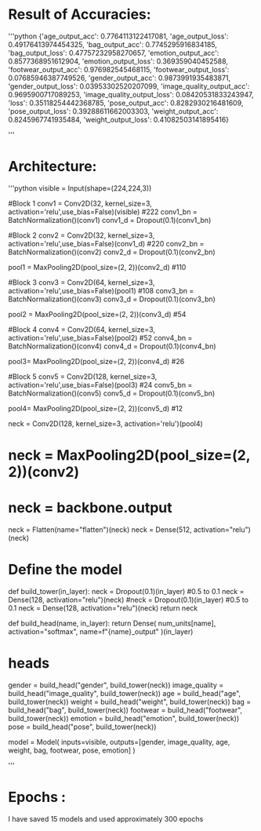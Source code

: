 # Result of Accuracies:

'''python
{'age_output_acc': 0.7764113122417081,
 'age_output_loss': 0.49176413974454325,
 'bag_output_acc': 0.7745295916834185,
 'bag_output_loss': 0.47757232958270657,
 'emotion_output_acc': 0.8577368951612904,
 'emotion_output_loss': 0.369359040452588,
 'footwear_output_acc': 0.976982545468115,
 'footwear_output_loss': 0.07685946387749526,
 'gender_output_acc': 0.9873991935483871,
 'gender_output_loss': 0.03953302520207099,
 'image_quality_output_acc': 0.9695900717089253,
 'image_quality_output_loss': 0.08420531833243947,
 'loss': 0.35118254442368785,
 'pose_output_acc': 0.8282930216481609,
 'pose_output_loss': 0.39288611662003303,
 'weight_output_acc': 0.8245967741935484,
 'weight_output_loss': 0.41082503141895416}

'''

# Architecture:

'''python
visible = Input(shape=(224,224,3))

#Block 1
conv1 = Conv2D(32, kernel_size=3, activation='relu',use_bias=False)(visible) #222
conv1_bn = BatchNormalization()(conv1)
conv1_d = Dropout(0.1)(conv1_bn)

#Block 2
conv2 = Conv2D(32, kernel_size=3, activation='relu',use_bias=False)(conv1_d) #220
conv2_bn = BatchNormalization()(conv2)
conv2_d = Dropout(0.1)(conv2_bn)


pool1 = MaxPooling2D(pool_size=(2, 2))(conv2_d) #110

#Block 3
conv3 = Conv2D(64, kernel_size=3, activation='relu',use_bias=False)(pool1) #108
conv3_bn = BatchNormalization()(conv3)
conv3_d = Dropout(0.1)(conv3_bn)

pool2 = MaxPooling2D(pool_size=(2, 2))(conv3_d) #54

#Block 4
conv4 = Conv2D(64, kernel_size=3, activation='relu',use_bias=False)(pool2) #52
conv4_bn = BatchNormalization()(conv4)
conv4_d = Dropout(0.1)(conv4_bn)

pool3= MaxPooling2D(pool_size=(2, 2))(conv4_d) #26

#Block 5
conv5 = Conv2D(128, kernel_size=3, activation='relu',use_bias=False)(pool3) #24
conv5_bn = BatchNormalization()(conv5)
conv5_d = Dropout(0.1)(conv5_bn)

pool4= MaxPooling2D(pool_size=(2, 2))(conv5_d) #12


neck = Conv2D(128, kernel_size=3, activation='relu')(pool4)
# neck = MaxPooling2D(pool_size=(2, 2))(conv2)


# neck = backbone.output
neck = Flatten(name="flatten")(neck)
neck = Dense(512, activation="relu")(neck)

# Define the model


def build_tower(in_layer):
    neck = Dropout(0.1)(in_layer) #0.5 to 0.1
    neck = Dense(128, activation="relu")(neck)
    #neck = Dropout(0.1)(in_layer) #0.5 to 0.1
    neck = Dense(128, activation="relu")(neck)
    return neck


def build_head(name, in_layer):
    return Dense(
        num_units[name], activation="softmax", name=f"{name}_output"
    )(in_layer)

# heads
gender = build_head("gender", build_tower(neck))
image_quality = build_head("image_quality", build_tower(neck))
age = build_head("age", build_tower(neck))
weight = build_head("weight", build_tower(neck))
bag = build_head("bag", build_tower(neck))
footwear = build_head("footwear", build_tower(neck))
emotion = build_head("emotion", build_tower(neck))
pose = build_head("pose", build_tower(neck))


model = Model(
    inputs=visible, 
    outputs=[gender, image_quality, age, weight, bag, footwear, pose, emotion]
)

'''

# Epochs :
I have saved 15 models and used approximately 300 epochs 